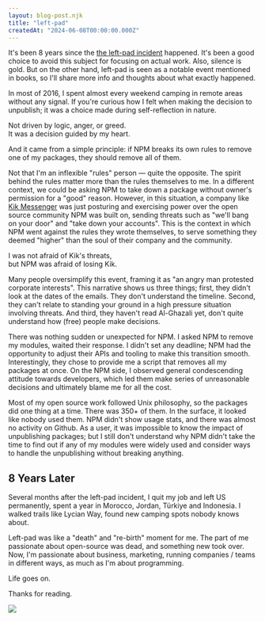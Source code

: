 ```yaml
---
layout: blog-post.njk
title: "left-pad"
createdAt: "2024-06-08T00:00:00.000Z"
---
```


It's been 8 years since the [the left-pad incident](https://en.wikipedia.org/wiki/Npm_left-pad_incident) happened. It's been a good choice to avoid this subject for focusing on actual work. Also, silence is gold. But on the other hand, left-pad is seen as a notable event mentioned in books, so I'll share more info and thoughts about what exactly happened.

In most of 2016, I spent almost every weekend camping in remote areas without any signal. If you're curious how I felt when making the decision to unpublish; it was a choice made during self-reflection in nature.

Not driven by logic, anger, or greed.<br />
It was a decision guided by my heart.

And it came from a simple principle: if NPM breaks its own rules to remove one of my packages, they should remove all of them.

Not that I'm an inflexible "rules" person — quite the opposite. The spirit behind the rules matter more than the rules themselves to me. In a different context, we could be asking NPM to take down a package without owner's permission for a "good" reason. However, in this situation, a company like [Kik Messenger](https://en.wikipedia.org/wiki/Kik_Messenger) was just posturing and exercising power over the open source community NPM was built on, sending threats such as "we'll bang on your door" and "take down your accounts". This is the context in which NPM went against the rules they wrote themselves, to serve something they deemed "higher" than the soul of their company and the community.

I was not afraid of Kik's threats, <br />
but NPM was afraid of losing Kik.

Many people oversimplify this event, framing it as "an angry man protested corporate interests". This narrative shows us three things; first, they didn't look at the dates of the emails. They don't understand the timeline. Second, they can't relate to standing your ground in a high pressure situation involving threats. And third, they haven't read Al-Ghazali yet, don't quite understand how (free) people make decisions.

There was nothing sudden or unexpected for NPM. I asked NPM to remove my modules, waited their response. I didn't set any deadline; NPM had the opportunity to adjust their APIs and tooling to make this transition smooth. Interestingly, they chose to provide me a script that removes all my packages at once. On the NPM side, I observed general condescending attitude towards developers, which led them make series of unreasonable decisions and ultimately blame me for all the cost.

Most of my open source work followed Unix philosophy, so the packages did one thing at a time. There was 350+ of them. In the surface, it looked like nobody used them. NPM didn't show usage stats, and there was almost no activity on Github. As a user, it was impossible to know the impact of unpublishing packages; but I still don't understand why NPM didn't take the time to find out if any of my modules were widely used and consider ways to handle the unpublishing without breaking anything.

## 8 Years Later

Several months after the left-pad incident, I quit my job and left US permanently, spent a year in Morocco, Jordan, Türkiye and Indonesia. I walked trails like Lycian Way, found new camping spots nobody knows about.

Left-pad was like a "death" and "re-birth" moment for me. The part of me passionate about open-source was dead, and something new took over. Now, I'm passionate about business, marketing, running companies / teams in different ways, as much as I'm about programming.

Life goes on.

Thanks for reading.

![](https://live.staticflickr.com/65535/51992852851_0ba272a470_b.jpg)
